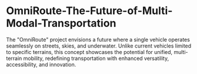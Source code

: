 # OmniRoute-The-Future-of-Multi-Modal-Transportation
The "OmniRoute" project envisions a future where a single vehicle operates seamlessly on streets, skies, and underwater. Unlike current vehicles limited to specific terrains, this concept showcases the potential for unified, multi-terrain mobility, redefining transportation with enhanced versatility, accessibility, and innovation.
